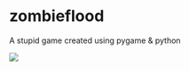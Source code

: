 zombieflood
===========

A stupid game created using pygame &amp; python

<img src="http://i.imgur.com/fuyOoTh.png"></img>
